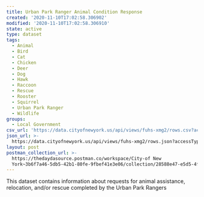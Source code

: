 ```yaml
---
title: Urban Park Ranger Animal Condition Response
created: '2020-11-10T17:02:58.306902'
modified: '2020-11-10T17:02:58.306910'
state: active
type: dataset
tags:
  - Animal
  - Bird
  - Cat
  - Chicken
  - Deer
  - Dog
  - Hawk
  - Raccoon
  - Rescue
  - Rooster
  - Squirrel
  - Urban Park Ranger
  - Wildlife
groups:
  - Local Government
csv_url: 'https://data.cityofnewyork.us/api/views/fuhs-xmg2/rows.csv?accessType=DOWNLOAD'
json_url: >-
  https://data.cityofnewyork.us/api/views/fuhs-xmg2/rows.json?accessType=DOWNLOAD
layout: post
postman_collection_url: >-
  https://thedaydasource.postman.co/workspace/City-of New
  York~3b6f7a46-5db5-42b1-80fe-9fbef41e3e06/collection/28588e47-e5d5-4f5b-bf63-13b929f4ccf6
---
```

This dataset contains information about requests for animal assistance, relocation, and/or rescue completed by the Urban Park Rangers

